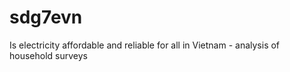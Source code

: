 # sdg7evn
Is electricity affordable and reliable for all in Vietnam - analysis of household surveys

